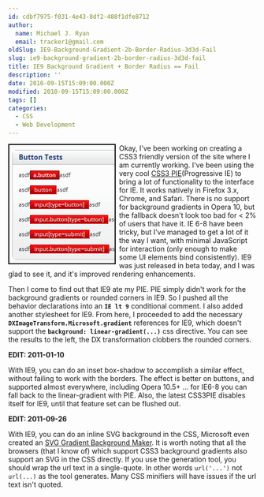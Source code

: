 ```yaml
---
id: cdbf7975-f031-4e43-8df2-488f1dfe8712
author:
  name: Michael J. Ryan
  email: tracker1@gmail.com
oldSlug: IE9-Background-Gradient-2b-Border-Radius-3d3d-Fail
slug: ie9-background-gradient-2b-border-radius-3d3d-fail
title: IE9 Background Gradient + Border Radius == Fail
description: ''
date: 2010-09-15T15:09:00.000Z
modified: 2010-09-15T15:09:00.000Z
tags: []
categories:
  - CSS
  - Web Development
---
```


<div><img style="float:left; margin-right: 0.5em;" src="./files/button-test-screenshot-ie9.png" alt="ie9 rounded corner with background radius fail" test="true">
<p>Okay, I&apos;ve been working on creating a CSS3 friendly version of the site where I am currently working.  I&apos;ve been using the very cool <a href="http://css3pie.com/" test="true">CSS3 PIE</a>(Progressive IE) to bring a lot of functionality to the interface for IE.  It works natively in Firefox 3.x, Chrome, and Safari.  There is no support for background gradients in Opera 10, but the fallback doesn&apos;t look too bad for &lt; 2% of users that have it.  IE 6-8 have been tricky, but I&apos;ve managed to get a lot of it the way I want, with minimal JavaScript for interaction (only enough to make some UI elements bind consistently).  IE9 was just released in beta today, and I was glad to see it, and it&apos;s improved rendering enhancements.</p>
<p>Then I come to find out that IE9 ate my PIE.  PIE simply didn&apos;t work for the background gradients or rounded corners in IE9.  So I pushed all the behavior declarations into an <code><strong>IE lt 9</strong></code> conditional comment.  I also added another stylesheet for IE9.  From here, I proceeded to add the necessary <code><strong>DXImageTransform.Microsoft.gradient</strong></code> references for IE9, which doesn&apos;t support the <code><strong>background: linear-gradient(...)</strong></code> css directive.  You can see the results to the left, the DX transformation clobbers the rounded corners.</p>
<p><b>EDIT: 2011-01-10</b></p>
<p>With IE9, you can do an inset box-shadow to accomplish a similar effect, without failing to work with the borders.  The effect is better on buttons, and supported almost everywhere, including Opera 10.5+ ... for IE6-8 you can fall back to the linear-gradient with PIE.  Also, the latest CSS3PIE disables itself for IE9, until that feature set can be flushed out.</p>
<p><b>EDIT: 2011-09-26</b></p>
<p>With IE9, you can do an inline SVG background in the CSS, Microsoft even created an <a href="http://ie.microsoft.com/testdrive/graphics/svggradientbackgroundmaker/default.html" test="true">SVG Gradient Background Maker</a>.  It is worth noting that all the browsers (that I know of) which support CSS3 background gradients also support an SVG in the CSS directly.  If you use the generation tool, you should wrap the url text in a single-quote. In other words <code>url(&apos;...&apos;)</code> not <code>url(...)</code> as the tool generates.  Many CSS minifiers will have issues if the url text isn&apos;t quoted.</p>
<br style="clear:left;"></div>